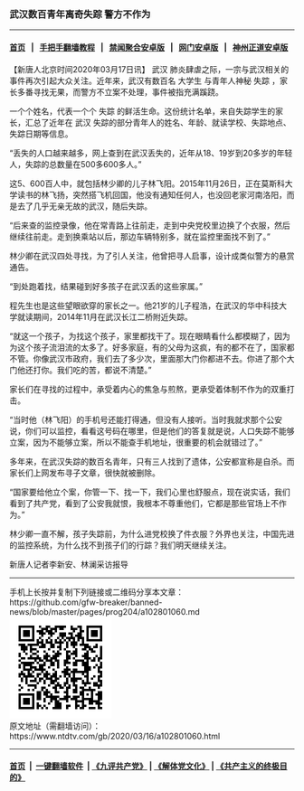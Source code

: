 ### 武汉数百青年离奇失踪 警方不作为
------------------------

#### [首页](https://github.com/gfw-breaker/banned-news/blob/master/README.md) &nbsp;&nbsp;|&nbsp;&nbsp; [手把手翻墙教程](https://github.com/gfw-breaker/guides/wiki) &nbsp;&nbsp;|&nbsp;&nbsp; [禁闻聚合安卓版](https://github.com/gfw-breaker/bn-android) &nbsp;&nbsp;|&nbsp;&nbsp; [网门安卓版](https://github.com/oGate2/oGate) &nbsp;&nbsp;|&nbsp;&nbsp; [神州正道安卓版](https://github.com/SzzdOgate/update) 



<div><div class="post_content" itemprop="articleBody">
 <p>
  【新唐人北京时间2020年03月17日讯】
  <ok href="https://www.ntdtv.com/gb/武汉.htm">
   武汉
  </ok>
  肺炎肆虐之际，一宗与武汉相关的事件再次引起大众关注。近年来，武汉有数百名
  <ok href="https://www.ntdtv.com/gb/大学生.htm">
   大学生
  </ok>
  与青年人神秘
  <ok href="https://www.ntdtv.com/gb/失踪.htm">
   失踪
  </ok>
  ，家长多番寻找无果，而警方不立案不处理，事件被指充满蹊跷。
 </p>
 <p>
  一个个姓名，代表一个个
  <ok href="https://www.ntdtv.com/gb/失踪.htm">
   失踪
  </ok>
  的鲜活生命。这份统计名单，来自失踪学生的家长，汇总了近年在
  <ok href="https://www.ntdtv.com/gb/武汉.htm">
   武汉
  </ok>
  失踪的部分青年人的姓名、年龄、就读学校、失踪地点、失踪日期等信息。
 </p>
 <p>
  “丢失的人口越来越多，网上查到在武汉丢失的，近年从18、19岁到20多岁的年轻人，失踪的总数量在500多600多人。”
 </p>
 <p>
  这5、600百人中，就包括林少卿的儿子林飞阳。2015年11月26日，正在莫斯科大学读书的林飞扬，突然搭飞机回国，他没有通知任何人，也没回老家河南洛阳，而是去了几乎无亲无故的武汉，随后失踪。
 </p>
 <p>
  “后来查的监控录像，他在常青路上往前走，走到中央党校里边换了个衣服，然后继续往前走。走到换乘站以后，那边车辆特别多，就在监控里面找不到了。”
 </p>
 <p>
  林少卿在武汉四处寻找，为了引人关注，他曾把寻人启事，设计成类似警方的悬赏通告。
 </p>
 <p>
  “到处跑着找，结果碰到好多孩子在武汉丢的这些家属。”
 </p>
 <p>
  程先生也是这些望眼欲穿的家长之一。他21岁的儿子程浩，在武汉的华中科技大学就读期间，2014年11月在武汉长江二桥附近失踪。
 </p>
 <p>
  “就这一个孩子，为找这个孩子，家里都找干了。现在眼睛看什么都模糊了，因为为这个孩子流泪流的太多了。好多家庭，有的父母为这疯，有的都不在了，国家都不管。你像武汉市政府，我们去了多少次，里面那大门你都进不去。你进了那个大门他还打你。我们吃的苦，都说不清楚。”
 </p>
 <p>
  家长们在寻找的过程中，承受着内心的焦急与煎熬，更承受着体制不作为的双重打击。
 </p>
 <p>
  “当时他（林飞阳）的手机号还能打得通，但没有人接听。当时我就求那个公安说，你们可以监控，看看这号码在哪里，但是他们的答复就是说，人口失踪不能够立案，因为不能够立案，所以不能查手机地址，很重要的机会就错过了。”
 </p>
 <p>
  多年来，在武汉失踪的数百名青年，只有三人找到了遗体，公安都宣称是自杀。而家长们上网发布寻子文章，很快就被删除。
 </p>
 <p>
  “国家要给他立个案，你管一下、找一下，我们心里也舒服点，现在说实话，我们看到了共产党，看到了公安我就恨，我根本不尊重他们，它都是那些官场上不作为。”
 </p>
 <p>
  林少卿一直不解，孩子失踪前，为什么进党校换了件衣服？外界也关注，中国先进的监控系统，为什么找不到孩子们的行踪？我们明天继续关注。
 </p>
 <p>
  新唐人记者李新安、林澜采访报导
 </p>
 <div class="single_ad">
 </div>
</div>
</div>
<hr/>
手机上长按并复制下列链接或二维码分享本文章：<br/>
https://github.com/gfw-breaker/banned-news/blob/master/pages/prog204/a102801060.md <br/>
<a href='https://github.com/gfw-breaker/banned-news/blob/master/pages/prog204/a102801060.md'><img src='https://github.com/gfw-breaker/banned-news/blob/master/pages/prog204/a102801060.md.png'/></a> <br/>
原文地址（需翻墙访问）：https://www.ntdtv.com/gb/2020/03/16/a102801060.html


------------------------
#### [首页](https://github.com/gfw-breaker/banned-news/blob/master/README.md) &nbsp;|&nbsp; [一键翻墙软件](https://github.com/gfw-breaker/nogfw/blob/master/README.md) &nbsp;| [《九评共产党》](https://github.com/gfw-breaker/9ping.md/blob/master/README.md#九评之一评共产党是什么) | [《解体党文化》](https://github.com/gfw-breaker/jtdwh.md/blob/master/README.md) | [《共产主义的终极目的》](https://github.com/gfw-breaker/gczydzjmd.md/blob/master/README.md)


<img src='http://gfw-breaker.win/banned-news/pages/prog204/a102801060.md' width='0px' height='0px'/>
